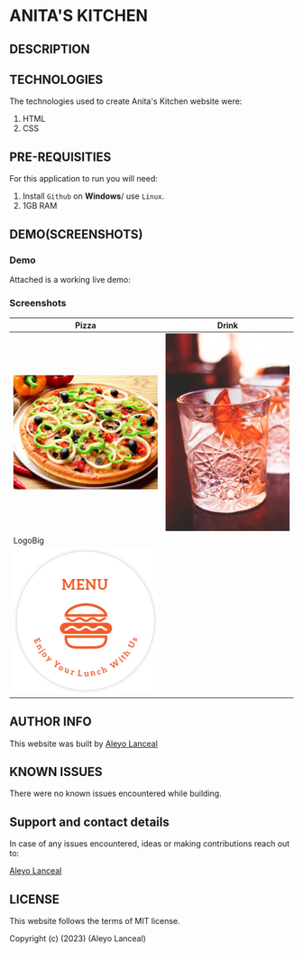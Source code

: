 # ANITA'S KITCHEN

## DESCRIPTION

## TECHNOLOGIES

The technologies used to create Anita's Kitchen website were:

1. HTML
2. CSS

## PRE-REQUISITIES

For this application to run you will need:

1. Install `Github` on **Windows**/ use `Linux`.
2. 1GB RAM

## DEMO(SCREENSHOTS)

### Demo
Attached is a working live demo: 

### Screenshots
| Pizza | Drink|
|-------|------|
|![Pizza](Anitas-kitchen/fastfood/chickenPizza.jpg)|![Drink](Anitas-kitchen/drink2.jpg)|
| LogoBig |
|![LogoBig](Anitas-kitchen/logoBig.png)

## AUTHOR INFO

This website was built by [Aleyo Lanceal](https://github.com/Lancealeyo/Anitas-Kitchen.git)

## KNOWN ISSUES

There were no known issues encountered while building.

## Support and contact details

In case of any issues encountered, ideas or making contributions reach out to:

[Aleyo Lanceal](https://github.com/Lancealeyo/Anitas-Kitchen.git)

## LICENSE

This website follows the terms of MIT license.

Copyright (c) (2023) (Aleyo Lanceal)


